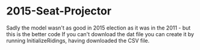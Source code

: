# 2015-Seat-Projector
Sadly the model wasn't as good in 2015 election as it was in the 2011 - but this is the better code
If you can't download the dat file you can create it by running InitializeRidings, having downloaded the CSV file.
